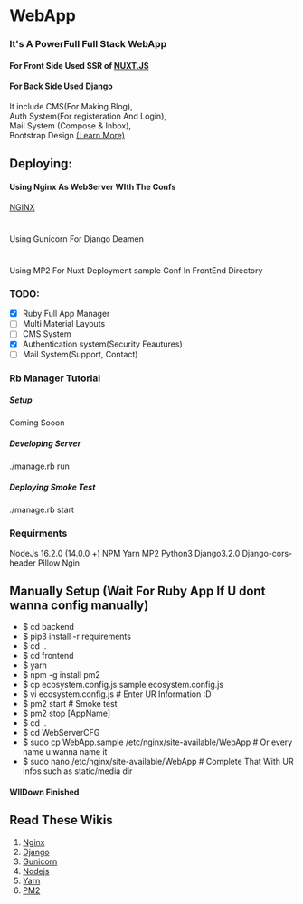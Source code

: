 # WebApp

### It's A PowerFull Full Stack WebApp

#### For Front Side Used SSR of [NUXT.JS](https://nuxtjs.org)

#### For Back Side Used [Django](https://djangoproject.com)

It include CMS(For Making Blog),\
  Auth System(For registeration And Login), \
  Mail System (Compose & Inbox),\
  Bootstrap Design [(Learn More)](https://getbootstrap.com/)

## Deploying:
#### Using Nginx As WebServer WIth The Confs
[NGINX](https://github.com/GeekyChunk/WebApp/tree/main/WebServerCFG)
#
Using Gunicorn For Django Deamen
#
Using MP2 For Nuxt Deployment sample Conf In FrontEnd Directory

### TODO: 

- [X] Ruby Full App Manager
- [ ] Multi Material Layouts
- [ ] CMS System
- [X] Authentication system(Security Feautures)
- [ ] Mail System(Support, Contact)

### Rb Manager Tutorial

##### Setup
Coming Sooon
##### Developing Server
./manage.rb run
##### Deploying Smoke Test
./manage.rb start

### Requirments
NodeJs 16.2.0 (14.0.0 +)
NPM
Yarn
MP2
Python3
Django3.2.0
Django-cors-header
Pillow
Ngin

## Manually Setup (Wait For Ruby App If U dont wanna config manually)
* $ cd backend
* $ pip3 install -r requirements
* $ cd ..
* $ cd frontend
* $ yarn
* $ npm -g install pm2
* $ cp ecosystem.config.js.sample ecosystem.config.js
* $ vi ecosystem.config.js # Enter UR Information :D
* $ pm2 start # Smoke test
* $ pm2 stop [AppName]
* $ cd ..
* $ cd WebServerCFG
* $ sudo cp WebApp.sample /etc/nginx/site-available/WebApp # Or every name u wanna name it
* $ sudo nano /etc/nginx/site-available/WebApp # Complete That With UR infos such as static/media dir
#### WllDown Finished

## Read These Wikis
1. [Nginx](https://nginx.com/)
2. [Django](https://www.djangoproject.com/)
3. [Gunicorn](https://gunicorn.org/)
4. [Nodejs](https://nodejs.org/)
5. [Yarn](https://yarnpkg.com/)
6. [PM2](https://pm2.keymetrics.io/)